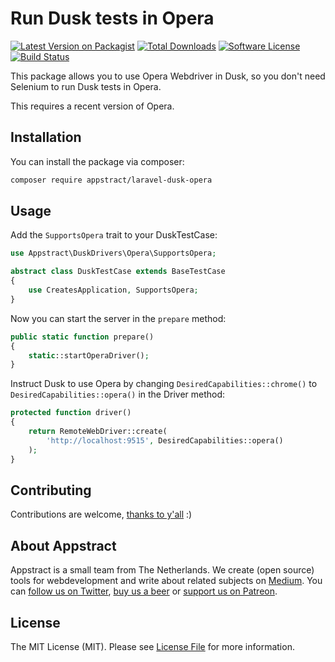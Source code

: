 # Run Dusk tests in Opera

[![Latest Version on Packagist](https://img.shields.io/packagist/v/appstract/laravel-dusk-opera.svg?style=flat-square)](https://packagist.org/packages/appstract/laravel-dusk-opera)
[![Total Downloads](https://img.shields.io/packagist/dt/appstract/laravel-dusk-opera.svg?style=flat-square)](https://packagist.org/packages/appstract/laravel-dusk-opera)
[![Software License](https://img.shields.io/badge/license-MIT-brightgreen.svg?style=flat-square)](LICENSE.md)
[![Build Status](https://img.shields.io/travis/appstract/laravel-dusk-opera/master.svg?style=flat-square)](https://travis-ci.org/appstract/laravel-dusk-opera)

This package allows you to use Opera Webdriver in Dusk, so you don't need Selenium to run Dusk tests in Opera.

This requires a recent version of Opera.

## Installation

You can install the package via composer:

``` bash
composer require appstract/laravel-dusk-opera
```

## Usage

Add the ``SupportsOpera`` trait to your DuskTestCase:
```php
use Appstract\DuskDrivers\Opera\SupportsOpera;

abstract class DuskTestCase extends BaseTestCase
{
    use CreatesApplication, SupportsOpera;
}
```

Now you can start the server in the ```prepare``` method:
```php
public static function prepare()
{
    static::startOperaDriver();
}
```

Instruct Dusk to use Opera by changing ```DesiredCapabilities::chrome()```
to ```DesiredCapabilities::opera()``` in the Driver method:

```php
protected function driver()
{
    return RemoteWebDriver::create(
        'http://localhost:9515', DesiredCapabilities::opera()
    );
}
```

## Contributing

Contributions are welcome, [thanks to y'all](https://github.com/appstract/laravel-blade-directives/graphs/contributors) :)

## About Appstract

Appstract is a small team from The Netherlands. We create (open source) tools for webdevelopment and write about related subjects on [Medium](https://medium.com/appstract). You can [follow us on Twitter](https://twitter.com/teamappstract), [buy us a beer](https://www.paypal.me/teamappstract/10) or [support us on Patreon](https://www.patreon.com/appstract).

## License

The MIT License (MIT). Please see [License File](LICENSE.md) for more information.
